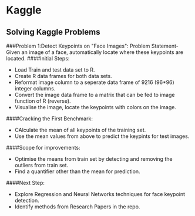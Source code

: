 # Kaggle

Solving Kaggle Problems
-------------------------------------------

###Problem 1:Detect Keypoints on "Face Images":
Problem Statement- 
Given an image of a face, automatically locate where these keypoints are located.
####Initial Steps:
* Load Train and test data set to R.
* Create R data frames for both data sets.
* Reformat image column to a seperate data frame of 9216 (96*96) integer columns.
* Convert the image data frame to a matrix that can be fed to image function of R (reverse).
* Visualise the image, locate the keypoints with colors on the image.

####Cracking the First Benchmark:
* CAlculate the mean of all keypoints of the training set.
* Use the mean values from above to predict the keypints for test images.

####Scope for improvements:
* Optimise the means from train set by detecting and removing the outliers from train set.
* Find a quantifier other than the mean for prediction.

####Next Step:
* Explore Regression and Neural Networks techniques for face keypoint detection.
* Identify methods from Research Papers in the repo.








